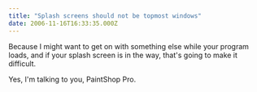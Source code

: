 ```yaml
---
title: "Splash screens should not be topmost windows"
date: 2006-11-16T16:33:35.000Z
---
```

Because I might want to get on with something else while your program loads, and if your splash screen is in the way, that's going to make it difficult.

Yes, I'm talking to you, PaintShop Pro.